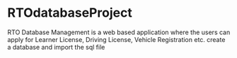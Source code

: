 # RTOdatabaseProject
RTO Database Management is a web based application where the users can apply for Learner License, Driving License, Vehicle Registration etc.
create a database and import the sql file
